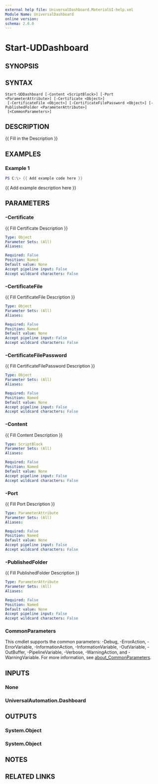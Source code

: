 ```yaml
---
external help file: UniversalDashboard.MaterialUI-help.xml
Module Name: UniversalDashboard
online version:
schema: 2.0.0
---
```


# Start-UDDashboard

## SYNOPSIS
## SYNTAX

```
Start-UDDashboard [-Content <ScriptBlock>] [-Port <ParameterAttribute>] [-Certificate <Object>]
 [-CertificateFile <Object>] [-CertificateFilePassword <Object>] [-PublishedFolder <ParameterAttribute>]
 [<CommonParameters>]
```

## DESCRIPTION
{{ Fill in the Description }}

## EXAMPLES

### Example 1
```powershell
PS C:\> {{ Add example code here }}
```

{{ Add example description here }}

## PARAMETERS

### -Certificate
{{ Fill Certificate Description }}

```yaml
Type: Object
Parameter Sets: (All)
Aliases:

Required: False
Position: Named
Default value: None
Accept pipeline input: False
Accept wildcard characters: False
```

### -CertificateFile
{{ Fill CertificateFile Description }}

```yaml
Type: Object
Parameter Sets: (All)
Aliases:

Required: False
Position: Named
Default value: None
Accept pipeline input: False
Accept wildcard characters: False
```

### -CertificateFilePassword
{{ Fill CertificateFilePassword Description }}

```yaml
Type: Object
Parameter Sets: (All)
Aliases:

Required: False
Position: Named
Default value: None
Accept pipeline input: False
Accept wildcard characters: False
```

### -Content
{{ Fill Content Description }}

```yaml
Type: ScriptBlock
Parameter Sets: (All)
Aliases:

Required: False
Position: Named
Default value: None
Accept pipeline input: False
Accept wildcard characters: False
```

### -Port
{{ Fill Port Description }}

```yaml
Type: ParameterAttribute
Parameter Sets: (All)
Aliases:

Required: False
Position: Named
Default value: None
Accept pipeline input: False
Accept wildcard characters: False
```

### -PublishedFolder
{{ Fill PublishedFolder Description }}

```yaml
Type: ParameterAttribute
Parameter Sets: (All)
Aliases:

Required: False
Position: Named
Default value: None
Accept pipeline input: False
Accept wildcard characters: False
```

### CommonParameters
This cmdlet supports the common parameters: -Debug, -ErrorAction, -ErrorVariable, -InformationAction, -InformationVariable, -OutVariable, -OutBuffer, -PipelineVariable, -Verbose, -WarningAction, and -WarningVariable. For more information, see [about_CommonParameters](http://go.microsoft.com/fwlink/?LinkID=113216).

## INPUTS

### None

### UniversalAutomation.Dashboard

## OUTPUTS

### System.Object
### System.Object
## NOTES

## RELATED LINKS
